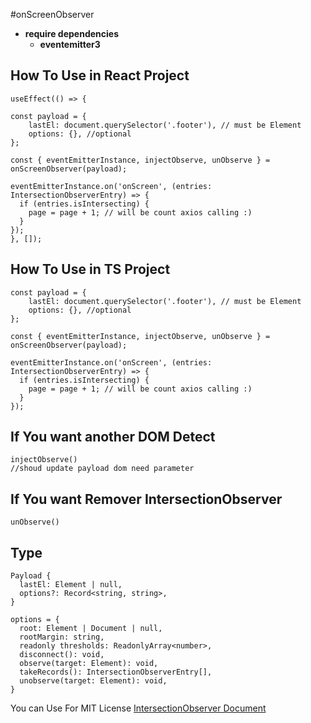 #onScreenObserver

* **require dependencies**
  * **eventemitter3**

## How To Use in React Project
    useEffect(() => {

    const payload = {
        lastEl: document.querySelector('.footer'), // must be Element
        options: {}, //optional
    };

    const { eventEmitterInstance, injectObserve, unObserve } = onScreenObserver(payload);

    eventEmitterInstance.on('onScreen', (entries: IntersectionObserverEntry) => {
      if (entries.isIntersecting) {
        page = page + 1; // will be count axios calling :)
      }
    });
    }, []); 

## How To Use in TS Project

    const payload = {
        lastEl: document.querySelector('.footer'), // must be Element
        options: {}, //optional
    };

    const { eventEmitterInstance, injectObserve, unObserve } = onScreenObserver(payload);

    eventEmitterInstance.on('onScreen', (entries: IntersectionObserverEntry) => {
      if (entries.isIntersecting) {
        page = page + 1; // will be count axios calling :)
      }
    });


## If You want another DOM Detect 
    injectObserve()
    //shoud update payload dom need parameter

## If You want Remover IntersectionObserver
    unObserve()

## Type

    Payload {
      lastEl: Element | null,
      options?: Record<string, string>,
    }

    options = {
      root: Element | Document | null,
      rootMargin: string,
      readonly thresholds: ReadonlyArray<number>,
      disconnect(): void,
      observe(target: Element): void,
      takeRecords(): IntersectionObserverEntry[],
      unobserve(target: Element): void,
    }


You can Use For MIT License
[IntersectionObserver Document](https://developer.mozilla.org/ko/docs/Web/API/Intersection_Observer_API)
